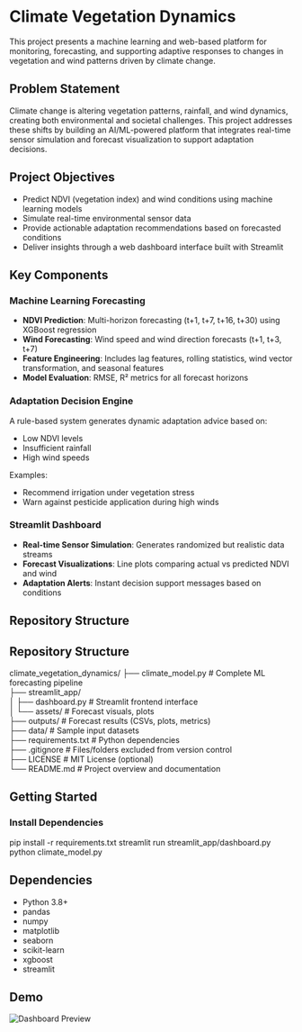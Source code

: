 # Climate Vegetation Dynamics

This project presents a machine learning and web-based platform for monitoring, forecasting, and supporting adaptive responses to changes in vegetation and wind patterns driven by climate change.

## Problem Statement

Climate change is altering vegetation patterns, rainfall, and wind dynamics, creating both environmental and societal challenges. This project addresses these shifts by building an AI/ML-powered platform that integrates real-time sensor simulation and forecast visualization to support adaptation decisions.

## Project Objectives

- Predict NDVI (vegetation index) and wind conditions using machine learning models
- Simulate real-time environmental sensor data
- Provide actionable adaptation recommendations based on forecasted conditions
- Deliver insights through a web dashboard interface built with Streamlit

## Key Components

### Machine Learning Forecasting

- **NDVI Prediction**: Multi-horizon forecasting (t+1, t+7, t+16, t+30) using XGBoost regression
- **Wind Forecasting**: Wind speed and wind direction forecasts (t+1, t+3, t+7)
- **Feature Engineering**: Includes lag features, rolling statistics, wind vector transformation, and seasonal features
- **Model Evaluation**: RMSE, R² metrics for all forecast horizons

### Adaptation Decision Engine

A rule-based system generates dynamic adaptation advice based on:
- Low NDVI levels
- Insufficient rainfall
- High wind speeds

Examples:
- Recommend irrigation under vegetation stress
- Warn against pesticide application during high winds

### Streamlit Dashboard

- **Real-time Sensor Simulation**: Generates randomized but realistic data streams
- **Forecast Visualizations**: Line plots comparing actual vs predicted NDVI and wind
- **Adaptation Alerts**: Instant decision support messages based on conditions

## Repository Structure

## Repository Structure

climate_vegetation_dynamics/
├── climate_model.py              # Complete ML forecasting pipeline  
├── streamlit_app/  
│   ├── dashboard.py              # Streamlit frontend interface  
│   └── assets/                   # Forecast visuals, plots  
├── outputs/                      # Forecast results (CSVs, plots, metrics)  
├── data/                         # Sample input datasets  
├── requirements.txt              # Python dependencies  
├── .gitignore                    # Files/folders excluded from version control  
├── LICENSE                       # MIT License (optional)  
└── README.md                     # Project overview and documentation


## Getting Started

### Install Dependencies

pip install -r requirements.txt
streamlit run streamlit_app/dashboard.py
python climate_model.py

## Dependencies

- Python 3.8+
- pandas
- numpy
- matplotlib
- seaborn
- scikit-learn
- xgboost
- streamlit


## Demo

![Dashboard Preview](streamlit_app/assets/dashboard_preview.png)
